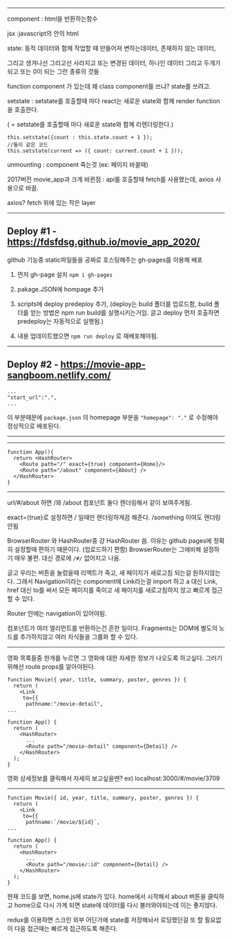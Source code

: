 ***
component : html을 반환하는함수

jsx :javascript의 안의 html

state: 동적 데이터와 함께 작업할 때 만들어져 변하는데이터, 존재하지 않는 데이터,

그리고 생겨나선 그리고선 사라지고 또는 변경된 데이터, 하나인 데이터 그리고 두개가 되고 또는 0이 되는 그런 종류의 것들

function component 가 있는데 왜 class component를 쓰냐? state를 쓰려고.

setstate : setstate를 호출할때 마다 react는 새로운 state와 함께 render function을 호출한다. 

( = setstate를 호출할때 마다 새로운 state와 함께 리렌더링한다.)
```
this.setstate({count : this.state.count + 1 });      
//둘이 같은 코드
this.setstate(current => ({ count: current.count + 1 }));
```
unmounting : component 죽는것 (ex: 페이지 바꿀때)

2017버전 movie_app과 크게 바뀐점 : api를 호출할때 fetch를 사용했는데, axios 사용으로 바꿈.

axios? fetch 위에 있는 작은 layer
***
## Deploy #1 - https://fdsfdsg.github.io/movie_app_2020/

github 기능중 static파일들을 공짜로 호스팅해주는 gh-pages를 이용해 배포

1. 먼저 gh-page 설치  `npm i gh-pages`

2. pakage.JSON에 hompage 추가

3. scripts에 deploy predeploy 추가, (deploy는 build 폴더를 업로드함, build 폴더를 얻는 방법은 npm run build를 실행시키는거임. 글고 deploy 먼저 호출하면 predeploy는 자동적으로 실행됨.)

4. 내용 업데이트했으면 `npm run deploy` 로 재배포해야됨.
***
## Deploy #2 - https://movie-app-sangboom.netlify.com/

```
...
"start_url":".",
...
```
이 부분때문에 `package.json` 의 homepage 부분을 `"homepage": "."` 로 수정해야 정상적으로 배포된다.
***
***
```
function App(){
  return <HashRouter>
    <Route path="/" exact={true} component={Home}/>      
    <Route path="/about" component={About} />
  </HashRouter>
}
```
***
url/#/about 하면 /와 /about 컴포넌트 둘다 렌더링해서 같이 보여주게됨.

exact={true}로 설정하면 / 일때만 렌더링하게끔 해준다. /something 이여도 렌더링 안됨

BrowserRouter 와 HashRouter중 걍 HashRouter 씀. 이유는 github pages에 정확히 설정할때 편하기 때문이다. (업로드하기 편함) BrowserRouter는 그에비해 설정하기 매우 불편. 대신 경로에 `/#/` 없어지고 나옴.

글고 우리는 버튼을 눌렀을때 리액트가 죽고, 새 페이지가 새로고침 되는걸 원하지않는다. 그래서 Navigation이라는 component에 Link라는걸 import 하고 a 대신 Link, href 대신 to를 써서 모든 페이지를 죽이고 새 페이지를 새로고침하지 않고 빠르게 접근할 수 있다.

Router 안에는 navigation이 있어야됨.

컴포넌트가 여러 엘리먼트를 반환하는건 흔한 일이다. Fragments는 DOM에 별도의 노드를 추가하지않고 여러 자식들을 그룹화 할 수 있다.

***
영화 목록들중 한개를 누르면 그 영화에 대한 자세한 정보가 나오도록 하고싶다. 그러기 위해선 route props를 알아야된다.
```
function Movie({ year, title, summary, poster, genres }) {
  return (
    <Link
     to={{
      pathname:"/movie-detail",
...

function App() {
  return (
    <HashRouter>
      ...
      <Route path="/movie-detail" component={Detail} />
    </HashRouter>
  );
}
```
영화 상세정보를 클릭해서 자세히 보고싶을땐? ex) localhost:3000/#/movie/3709
***
```
function Movie({ id, year, title, summary, poster, genres }) {
  return (
    <Link
     to={{
      pathname:`/movie/${id}`,
...

function App() {
  return (
    <HashRouter>
      ...
      <Route path="/movie/:id" component={Detail} />
    </HashRouter>
  );
}
```
현재 코드를 보면, home.js에 state가 있다. home에서 시작해서 about 버튼을 클릭하고 home으로 다시 가게 되면 state에 데이터를 다시 불러와야되는데 이는 좋지않다.

redux를 이용하면 스크린 외부 어딘가에 state를 저장해놔서 로딩했던걸 또 할 필요없이 다음 접근때는 빠르게 접근하도록 해준다.


